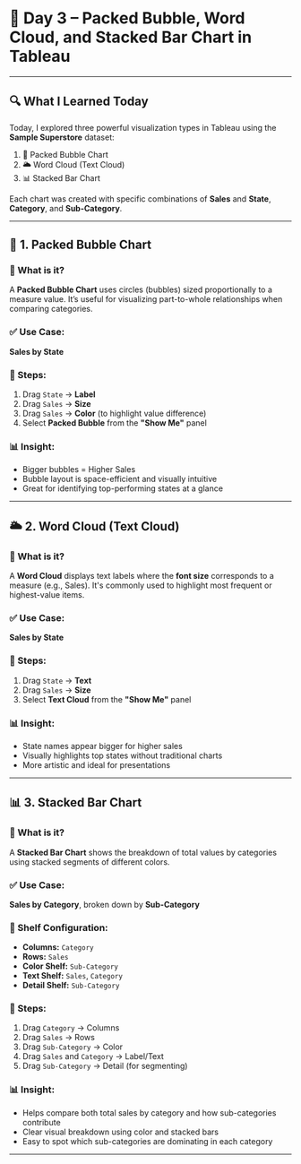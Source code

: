 # 📅 Day 3 – Packed Bubble, Word Cloud, and Stacked Bar Chart in Tableau

---

## 🔍 What I Learned Today

Today, I explored three powerful visualization types in Tableau using the **Sample Superstore** dataset:

1. 🎈 Packed Bubble Chart  
2. 🌥️ Word Cloud (Text Cloud)  
3. 📊 Stacked Bar Chart

Each chart was created with specific combinations of **Sales** and **State**, **Category**, and **Sub-Category**.

---

## 🎈 1. Packed Bubble Chart

### 🧠 What is it?
A **Packed Bubble Chart** uses circles (bubbles) sized proportionally to a measure value. It’s useful for visualizing part-to-whole relationships when comparing categories.

### ✅ Use Case:
**Sales by State**

### 📌 Steps:
1. Drag `State` → **Label**
2. Drag `Sales` → **Size**
3. Drag `Sales` → **Color** (to highlight value difference)
4. Select **Packed Bubble** from the **"Show Me"** panel

### 📊 Insight:
- Bigger bubbles = Higher Sales
- Bubble layout is space-efficient and visually intuitive
- Great for identifying top-performing states at a glance

---

## 🌥️ 2. Word Cloud (Text Cloud)

### 🧠 What is it?
A **Word Cloud** displays text labels where the **font size** corresponds to a measure (e.g., Sales). It's commonly used to highlight most frequent or highest-value items.

### ✅ Use Case:
**Sales by State**

### 📌 Steps:
1. Drag `State` → **Text**
2. Drag `Sales` → **Size**
3. Select **Text Cloud** from the **"Show Me"** panel

### 📊 Insight:
- State names appear bigger for higher sales
- Visually highlights top states without traditional charts
- More artistic and ideal for presentations

---

## 📊 3. Stacked Bar Chart

### 🧠 What is it?
A **Stacked Bar Chart** shows the breakdown of total values by categories using stacked segments of different colors.

### ✅ Use Case:
**Sales by Category**, broken down by **Sub-Category**

### 📌 Shelf Configuration:
- **Columns:** `Category`
- **Rows:** `Sales`
- **Color Shelf:** `Sub-Category`
- **Text Shelf:** `Sales`, `Category`
- **Detail Shelf:** `Sub-Category`

### 📌 Steps:
1. Drag `Category` → Columns
2. Drag `Sales` → Rows
3. Drag `Sub-Category` → Color
4. Drag `Sales` and `Category` → Label/Text
5. Drag `Sub-Category` → Detail (for segmenting)

### 📊 Insight:
- Helps compare both total sales by category and how sub-categories contribute
- Clear visual breakdown using color and stacked bars
- Easy to spot which sub-categories are dominating in each category

---
